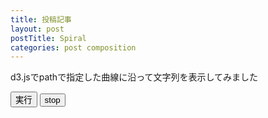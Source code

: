 ```yaml
---
title: 投稿記事
layout: post
postTitle: Spiral
categories: post composition
---
```

d3.jsでpathで指定した曲線に沿って文字列を表示してみました

<div id="svg01"></div>

<button id="btn01" class="btn btn-lg btn-primary">実行</button>
<button id="btn02" class="btn btn-lg btn-primary">stop</button>


<script type="text/javascript" src="http://cdn.mathjax.org/mathjax/latest/MathJax.js?config=TeX-AMS-MML_SVG"></script>
<script src="http://d3js.org/d3.v3.min.js" charset="utf-8"></script>
<script src="{{site.url}}/js/d3draws.js" charset="utf-8"></script>
<script src="{{site.url}}/js/jquery.js" charset="utf-8"></script>

<script>

  color = d3.scale.category20();

  var svg01 = d3.select("#svg01")
                .append("svg")
                .attr("height",700)
                .attr("width",700)
                .style("background","#000");

  var xScale01 = d3.scale.linear()
                       .domain([-350,350])
                       .range([0,700]);
  var yScale01 = d3.scale.linear()
                       .domain([350,-350])
                       .range([0,700]); 

	var line = d3.svg.line()
      .x(function(d) { return xScale01(d.x); })
      .y(function(d) { return yScale01(d.y); })
      .interpolate("linear");                       

 var pathData01 = [];

 var stopflag;
 var r;
 var B;
 
 draw();
 
　d3.select("#btn01").on("click",function(){
	pathData01=[];
	B= 1.3;	
	for (i=0;i<=24*pi;i=i+0.1){
 		r = Math.pow(B,i);
  	pathData01.push(new Point(r*Math.cos(i),r*Math.sin(i)));
	}
   svg01.selectAll(".spiral")
      .transition()
      .duration(15000)
      .ease("linear")
      .attr("stroke", function(){
        return color(Math.floor(Math.random()*20));
      })
      .attr("stroke-width",3)
      .style("fill", function(){
        return color(Math.floor(Math.random()*20));
      })
      .attr("d", line(pathData01));

	
})


d3.select("#btn02").on("click",function(){
  draw();
})

function draw(){
  pathData01=[];
  svg01.selectAll(".spiral").remove();
  B=1.12;
  for (i=0;i<=24*pi;i=i+0.1){
  
    d3.selectAll(".spiral").remove();
  
    r = Math.pow(B,i);
    pathData01.push(new Point(r*Math.cos(i),r*Math.sin(i)));

  }
   svg01.append("path")
      .attr("stroke", "yellow")
      .attr("stroke-width",3)
      .attr("fill", "none")
      .attr("class","spiral")
      .attr("d", line(pathData01));


}
</script>
